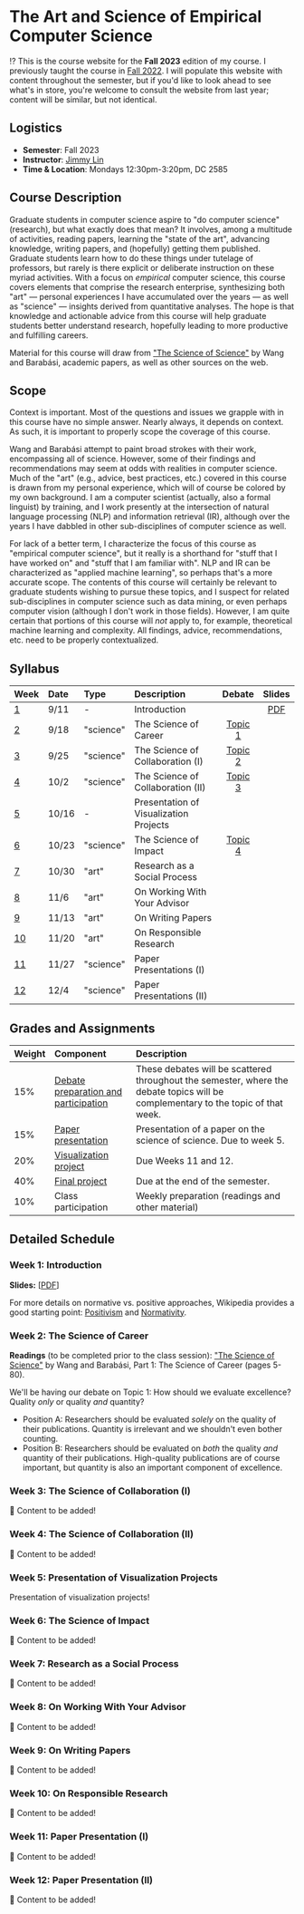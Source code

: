 # The Art and Science of Empirical Computer Science

⁉️ This is the course website for the **Fall 2023** edition of my course.
I previously taught the course in [Fall 2022](https://github.com/lintool/art-science-empirical-cs-2022f).
I will populate this website with content throughout the semester, but if you'd like to look ahead to see what's in store, you're welcome to consult the website from last year; content will be similar, but not identical.

## Logistics

+ **Semester**: Fall 2023
+ **Instructor**: [Jimmy Lin](https://cs.uwaterloo.ca/~jimmylin/)
+ **Time & Location**: Mondays 12:30pm-3:20pm, DC 2585

## Course Description

Graduate students in computer science aspire to "do computer science" (research), but what exactly does that mean?
It involves, among a multitude of activities, reading papers, learning the "state of the art", advancing knowledge, writing papers, and (hopefully) getting them published.
Graduate students learn how to do these things under tutelage of professors, but rarely is there explicit or deliberate instruction on these myriad activities.
With a focus on _empirical_ computer science, this course covers elements that comprise the research enterprise, synthesizing both "art" &mdash; personal experiences I have accumulated over the years &mdash; as well as "science" &mdash; insights derived from quantitative analyses.
The hope is that knowledge and actionable advice from this course will help graduate students better understand research, hopefully leading to more productive and fulfilling careers.

Material for this course will draw from ["The Science of Science"](https://www.dashunwang.com/book/the-science-of-science) by Wang and Barabási, academic papers, as well as other sources on the web.

## Scope

Context is important.
Most of the questions and issues we grapple with in this course have no simple answer.
Nearly always, it depends on context.
As such, it is important to properly scope the coverage of this course.

Wang and Barabási attempt to paint broad strokes with their work, encompassing all of science.
However, some of their findings and recommendations may seem at odds with realities in computer science.
Much of the "art" (e.g., advice, best practices, etc.) covered in this course is drawn from my personal experience, which will of course be colored by my own background.
I am a computer scientist (actually, also a formal linguist) by training, and I work presently at the intersection of natural language processing (NLP) and information retrieval (IR), although over the years I have dabbled in other sub-disciplines of computer science as well.

For lack of a better term, I characterize the focus of this course as "empirical computer science", but it really is a shorthand for "stuff that I have worked on" and "stuff that I am familiar with".
NLP and IR can be characterized as "applied machine learning", so perhaps that's a more accurate scope.
The contents of this course will certainly be relevant to graduate students wishing to pursue these topics, and I suspect for related sub-disciplines in computer science such as data mining, or even perhaps computer vision (although I don't work in those fields).
However, I am quite certain that portions of this course will _not_ apply to, for example, theoretical machine learning and complexity.
All findings, advice, recommendations, etc. need to be properly contextualized.

## Syllabus

| Week                                                | Date  | Type      | Description                            |         Debate         |          Slides          |
|:----------------------------------------------------|:------|:----------|:---------------------------------------|:----------------------:|:------------------------:|
| [1](#week-1-introduction)                           | 9/11  | -         | Introduction                           |                        | [PDF](slides/week01.pdf) |
| [2](#week-2-the-science-of-career)                  | 9/18  | "science" | The Science of Career                  | [Topic 1](debates.md)  |                          |
| [3](#week-3-the-science-of-collaboration-i)         | 9/25  | "science" | The Science of Collaboration (I)       | [Topic 2](debates.md)  |                          |
| [4](#week-4-the-science-of-collaboration-ii)        | 10/2  | "science" | The Science of Collaboration (II)      | [Topic 3](debates.md)  |                          |
| [5](#week-5-presentation-of-visualization-projects) | 10/16 | -         | Presentation of Visualization Projects |                        |                          |
| [6](#week-6-the-science-of-impact)                  | 10/23 | "science" | The Science of Impact                  | [Topic 4](debates.md)  |                          |
| [7](#week-7-research-as-a-social-process)           | 10/30 | "art"     | Research as a Social Process           |                        |                          |
| [8](#week-8-on-working-with-your-advisor)           | 11/6  | "art"     | On Working With Your Advisor           |                        |                          |
| [9](#week-9-on-writing-papers)                      | 11/13 | "art"     | On Writing Papers                      |                        |                          |
| [10](#week-10-on-responsible-research)              | 11/20 | "art"     | On Responsible Research                |                        |                          |
| [11](#week-11-paper-presentation-i)                 | 11/27 | "science" | Paper Presentations (I)                |                        |                          |
| [12](#week-12-paper-presentation-ii)                | 12/4  | "science" | Paper Presentations (II)               |                        |                          |

## Grades and Assignments

| Weight | Component                                          | Description                                                                                                                               |
|:-------|:---------------------------------------------------|:------------------------------------------------------------------------------------------------------------------------------------------|
| 15%    | [Debate preparation and participation](debates.md) | These debates will be scattered throughout the semester, where the debate topics will be complementary to the topic of that week.         |
| 15%    | [Paper presentation](paper-presentation.md)        | Presentation of a paper on the science of science. Due to week 5.                                                                         |
| 20%    | [Visualization project](project-vis.md)            | Due Weeks 11 and 12.                                                                                                                      |
| 40%    | [Final project](project-final.md)                  | Due at the end of the semester.                                                                                                           |
| 10%    | Class participation                                | Weekly preparation (readings and other material)                                                                                          |

## Detailed Schedule

### Week 1: Introduction

**Slides:** [[PDF](slides/week01.pdf)]

For more details on normative vs. positive approaches, Wikipedia provides a good starting point: [Positivism](https://en.wikipedia.org/wiki/Positivism) and [Normativity](https://en.wikipedia.org/wiki/Normativity).

### Week 2: The Science of Career

**Readings** (to be completed prior to the class session): ["The Science of Science"](https://www.dashunwang.com/book/the-science-of-science) by Wang and Barabási, Part 1: The Science of Career (pages 5-80).

We'll be having our debate on Topic 1: How should we evaluate excellence? Quality _only_ or quality _and_ quantity?

+ Position A: Researchers should be evaluated _solely_ on the quality of their publications. Quantity is irrelevant and we shouldn't even bother counting.
+ Position B: Researchers should be evaluated on _both_ the quality _and_ quantity of their publications. High-quality publications are of course important, but quantity is also an important component of excellence.

### Week 3: The Science of Collaboration (I)

🚧 Content to be added!

### Week 4: The Science of Collaboration (II)

🚧 Content to be added!

### Week 5: Presentation of Visualization Projects

Presentation of visualization projects!

### Week 6: The Science of Impact

🚧 Content to be added!

### Week 7: Research as a Social Process

🚧 Content to be added!

### Week 8: On Working With Your Advisor

🚧 Content to be added!

### Week 9: On Writing Papers

🚧 Content to be added!

### Week 10: On Responsible Research

🚧 Content to be added!

### Week 11: Paper Presentation (I)

🚧 Content to be added!

### Week 12: Paper Presentation (II)

🚧 Content to be added!

